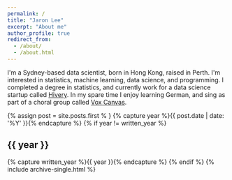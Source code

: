 ```yaml
---
permalink: /
title: "Jaron Lee"
excerpt: "About me"
author_profile: true
redirect_from: 
  - /about/
  - /about.html
---
```

I'm a Sydney-based data scientist, born in Hong Kong, raised in Perth. I'm interested in statistics, machine learning, data science, and programming. I completed a degree in statistics, and currently work for a data science startup called [Hivery](www.hivery.com). In my spare time I enjoy learning German, and sing as part of a choral group called [Vox Canvas](https://www.facebook.com/voxcanvas/).

{% assign post = site.posts.first % }
{% capture year %}{{ post.date | date: '%Y' }}{% endcapture %}
{% if year != written_year %}
<h2 id="{{ year | slugify }}" class="archive__subtitle">{{ year }}</h2>
{% capture written_year %}{{ year }}{% endcapture %}
{% endif %}
{% include archive-single.html %}
